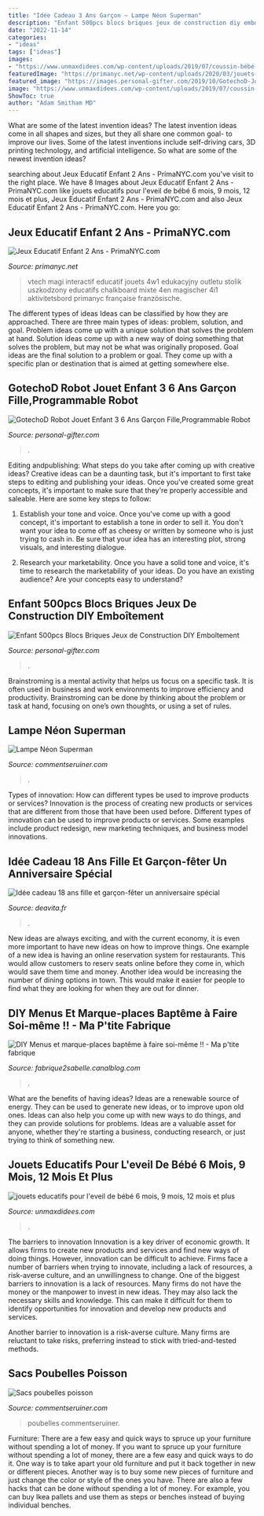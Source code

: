 ```yaml
---
title: "Idée Cadeau 3 Ans Garçon ~ Lampe Néon Superman"
description: "Enfant 500pcs blocs briques jeux de construction diy emboîtement"
date: "2022-11-14"
categories:
- "ideas"
tags: ["ideas"]
images:
- "https://www.unmaxdidees.com/wp-content/uploads/2019/07/coussin-bébé-tapis-deveil-deveil-évolutif-idée-cadeau-naissance-3-mois-6-mois-9-mois-1-an-585x585.jpg"
featuredImage: "https://primanyc.net/wp-content/uploads/2020/03/jouets-educatifs-jeux-dapprentissage-electroniques-vtech-encequiconcerne-jeux-educatif-enfant-2-ans.jpg"
featured_image: "https://images.personal-gifter.com/2019/10/GotechoD-Jouet-Robot-tlcommand-pour-Enfant-Intelligent-Robot-programmable-radiocommand-Jouet-Enfant-3-10-Ans-garon-Fille-Cadeau-Anniversaire-Nol-Nouvel-an-0-4.jpg"
image: "https://www.unmaxdidees.com/wp-content/uploads/2019/07/coussin-bébé-tapis-deveil-deveil-évolutif-idée-cadeau-naissance-3-mois-6-mois-9-mois-1-an-585x585.jpg"
ShowToc: true
author: "Adam Smitham MD"
---
```



What are some of the latest invention ideas?
The latest invention ideas come in all shapes and sizes, but they all share one common goal- to improve our lives. Some of the latest inventions include self-driving cars, 3D printing technology, and artificial intelligence. So what are some of the newest invention ideas?

	

		
searching about Jeux Educatif Enfant 2 Ans - PrimaNYC.com you've visit to the right place. We have 8 Images about Jeux Educatif Enfant 2 Ans - PrimaNYC.com like jouets educatifs pour l&#039;eveil de bébé 6 mois, 9 mois, 12 mois et plus, Jeux Educatif Enfant 2 Ans - PrimaNYC.com and also Jeux Educatif Enfant 2 Ans - PrimaNYC.com. Here you go:
		
    
## Jeux Educatif Enfant 2 Ans - PrimaNYC.com

<img loading=lazy src="https://primanyc.net/wp-content/uploads/2020/03/jouets-educatifs-jeux-dapprentissage-electroniques-vtech-encequiconcerne-jeux-educatif-enfant-2-ans.jpg" onerror="this.onerror=null;this.src='https://tse2.mm.bing.net/th?id=OIP.NtY6Ll6oTfnZCIvEhICFDwHaHa&amp;pid=15.1';" alt="Jeux Educatif Enfant 2 Ans - PrimaNYC.com">

_Source: primanyc.net_

>vtech magi interactif educatif jouets 4w1 edukacyjny outletu stolik uszkodzony educatifs chalkboard mixte 4en magischer 4i1 aktivitetsbord primanyc française französische. 

	

The different types of ideas
Ideas can be classified by how they are approached. There are three main types of ideas: problem, solution, and goal. Problem ideas come up with a unique solution that solves the problem at hand. Solution ideas come up with a new way of doing something that solves the problem, but may not be what was originally proposed. Goal ideas are the final solution to a problem or goal. They come up with a specific plan or destination that is aimed at getting somewhere else.

    
## GotechoD Robot Jouet Enfant 3 6 Ans Garçon Fille,Programmable Robot

<img loading=lazy src="https://images.personal-gifter.com/2019/10/GotechoD-Jouet-Robot-tlcommand-pour-Enfant-Intelligent-Robot-programmable-radiocommand-Jouet-Enfant-3-10-Ans-garon-Fille-Cadeau-Anniversaire-Nol-Nouvel-an-0-4.jpg" onerror="this.onerror=null;this.src='https://tse3.mm.bing.net/th?id=OIP.bjxAbkCbOYSwaUakUxefUAHaHa&amp;pid=15.1';" alt="GotechoD Robot Jouet Enfant 3 6 Ans Garçon Fille,Programmable Robot">

_Source: personal-gifter.com_

>. 

	

Editing andpublishing: What steps do you take after coming up with creative ideas?
Creative ideas can be a daunting task, but it's important to first take steps to editing and publishing your ideas. Once you've created some great concepts, it's important to make sure that they're properly accessible and saleable. Here are some key steps to follow:
1. Establish your tone and voice. Once you've come up with a good concept, it's important to establish a tone in order to sell it. You don't want your idea to come off as cheesy or written by someone who is just trying to cash in. Be sure that your idea has an interesting plot, strong visuals, and interesting dialogue.

2. Research your marketability. Once you have a solid tone and voice, it's time to research the marketability of your ideas. Do you have an existing audience? Are your concepts easy to understand?

    
## Enfant 500pcs Blocs Briques Jeux De Construction DIY Emboîtement

<img loading=lazy src="https://images.personal-gifter.com/2019/09/Enfants-500-pcs-Blocs-Briques-Jeux-de-Construction-DIY-Embotement-en-Plastique-Disque-Ensemble-Jigsaw-Puzzle-3D-Jouet-Educatif-Crativit-Cadeau-de-Nol-Anniversaire-pour-Garon-Fille-Age-3-6-Ans-0-1.jpg" onerror="this.onerror=null;this.src='https://tse3.mm.bing.net/th?id=OIP.tTDBjMilJy-jb2XBLeT6iQHaHY&amp;pid=15.1';" alt="Enfant 500pcs Blocs Briques Jeux de Construction DIY Emboîtement">

_Source: personal-gifter.com_

>. 

	

Brainstroming is a mental activity that helps us focus on a specific task. It is often used in business and work environments to improve efficiency and productivity. Brainstroming can be done by thinking about the problem or task at hand, focusing on one’s own thoughts, or using a set of rules.

    
## Lampe Néon Superman

<img loading=lazy src="https://commentseruiner.com/31799-thickbox_default/lampe-neon-superman.jpg" onerror="this.onerror=null;this.src='https://tse4.mm.bing.net/th?id=OIP.W1aI22n4hfxiIgXqJfK8pgHaId&amp;pid=15.1';" alt="Lampe Néon Superman">

_Source: commentseruiner.com_

>. 

	

Types of innovation: How can different types be used to improve products or services?
Innovation is the process of creating new products or services that are different from those that have been used before. Different types of innovation can be used to improve products or services. Some examples include product redesign, new marketing techniques, and business model innovations.

    
## Idée Cadeau 18 Ans Fille Et Garçon-fêter Un Anniversaire Spécial

<img loading=lazy src="https://deavita.fr/wp-content/uploads/2015/10/idée-cadeau-18-ans-gamme-lait-corporal-huiles-essentielles.jpg" onerror="this.onerror=null;this.src='https://tse4.mm.bing.net/th?id=OIP.tQUO0v0giwmC6-yIJeRFwwHaHa&amp;pid=15.1';" alt="Idée cadeau 18 ans fille et garçon-fêter un anniversaire spécial">

_Source: deavita.fr_

>. 

	

New ideas are always exciting, and with the current economy, it is even more important to have new ideas on how to improve things. One example of a new idea is having an online reservation system for restaurants. This would allow customers to reserv seats online before they come in, which would save them time and money. Another idea would be increasing the number of dining options in town. This would make it easier for people to find what they are looking for when they are out for dinner.

    
## DIY Menus Et Marque-places Baptême à Faire Soi-même !! - Ma P&#039;tite Fabrique

<img loading=lazy src="https://p9.storage.canalblog.com/93/65/893330/99097634.jpg" onerror="this.onerror=null;this.src='https://tse3.mm.bing.net/th?id=OIP.1Sx6ZbkQ4qTP_BcW7wcnFQHaFz&amp;pid=15.1';" alt="DIY Menus et marque-places baptême à faire soi-même !! - Ma p&#039;tite fabrique">

_Source: fabrique2sabelle.canalblog.com_

>. 

	

What are the benefits of having ideas?
Ideas are a renewable source of energy. They can be used to generate new ideas, or to improve upon old ones. Ideas can also help you come up with new ways to do things, and they can provide solutions for problems. Ideas are a valuable asset for anyone, whether they're starting a business, conducting research, or just trying to think of something new.

    
## Jouets Educatifs Pour L&#039;eveil De Bébé 6 Mois, 9 Mois, 12 Mois Et Plus

<img loading=lazy src="https://www.unmaxdidees.com/wp-content/uploads/2019/07/coussin-bébé-tapis-deveil-deveil-évolutif-idée-cadeau-naissance-3-mois-6-mois-9-mois-1-an-585x585.jpg" onerror="this.onerror=null;this.src='https://tse3.mm.bing.net/th?id=OIP.0bKZ0vCKI1ZWJZ03Nodm9gHaHa&amp;pid=15.1';" alt="jouets educatifs pour l&#039;eveil de bébé 6 mois, 9 mois, 12 mois et plus">

_Source: unmaxdidees.com_

>. 

	

The barriers to innovation
Innovation is a key driver of economic growth. It allows firms to create new products and services and find new ways of doing things. However, innovation can be difficult to achieve. Firms face a number of barriers when trying to innovate, including a lack of resources, a risk-averse culture, and an unwillingness to change.
One of the biggest barriers to innovation is a lack of resources. Many firms do not have the money or the manpower to invest in new ideas. They may also lack the necessary skills and knowledge. This can make it difficult for them to identify opportunities for innovation and develop new products and services.

Another barrier to innovation is a risk-averse culture. Many firms are reluctant to take risks, preferring instead to stick with tried-and-tested methods.

    
## Sacs Poubelles Poisson

<img loading=lazy src="https://commentseruiner.com/11093-thickbox_default/sacs-poubelles-poisson.jpg" onerror="this.onerror=null;this.src='https://tse3.mm.bing.net/th?id=OIP.IDM-VL0UiWMAUV0DMm0oqgHaHa&amp;pid=15.1';" alt="Sacs poubelles poisson">

_Source: commentseruiner.com_

>poubelles commentseruiner. 

	

Furniture: There are a few easy and quick ways to spruce up your furniture without spending a lot of money.
If you want to spruce up your furniture without spending a lot of money, there are a few easy and quick ways to do it. One way is to take apart your old furniture and put it back together in new or different pieces. Another way is to buy some new pieces of furniture and just change the color or style of the ones you have. There are also a few hacks that can be done without spending a lot of money. For example, you can buy Ikea pallets and use them as steps or benches instead of buying individual benches.

